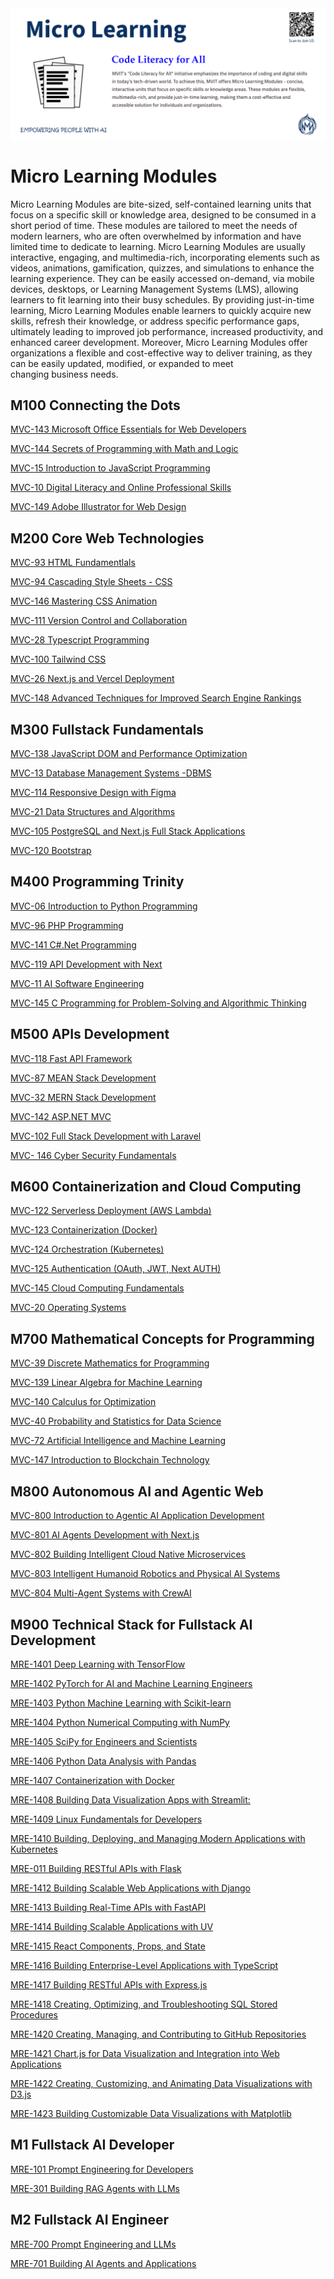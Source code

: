 <img src="mvit-add10.png" alt="Alt Text" >

# Micro Learning Modules
Micro Learning Modules are bite-sized, self-contained learning units that focus on a specific skill or knowledge area, designed to be consumed in a short period of time. These modules are tailored to meet the needs of modern learners, who are often overwhelmed by information and have limited time to dedicate to learning. Micro Learning Modules are usually interactive, engaging, and multimedia-rich, incorporating elements such as videos, animations, gamification, quizzes, and simulations to enhance the learning experience. They can be easily accessed on-demand, via mobile devices, desktops, or Learning Management Systems (LMS), allowing learners to fit learning into their busy schedules. By providing just-in-time learning, Micro Learning Modules enable learners to quickly acquire new skills, refresh their knowledge, or address specific performance gaps, ultimately leading to improved job performance, increased productivity, and enhanced career development. Moreover, Micro Learning Modules offer organizations a flexible and cost-effective way to deliver training, as they can be easily updated, modified, or expanded to meet changing business needs.

## M100 Connecting the Dots

[MVC-143 Microsoft Office Essentials for Web Developers](OMCDEV/Readme.md)

[MVC-144 Secrets of Programming with Math and Logic](SPML/Readme.md)


[MVC-15 Introduction to JavaScript Programming](Introduction_to_JavaScript_Programming/Readme.md)

[MVC-10 Digital Literacy and Online Professional Skills](DLOPS/Readme.md)

[MVC-149 Adobe Illustrator for Web Design](AdobeAi/Readme.md)



## M200 Core Web Technologies

[MVC-93 HTML Fundamentlals](HTML_Fundamentals/Readme.md)

[MVC-94 Cascading Style Sheets - CSS](CSS/Readme.md)

[MVC-146 Mastering CSS Animation](CSSAnimation/Readme.md)

[MVC-111 Version Control and Collaboration](VCS/Readme.md)

[MVC-28 Typescript Programming](TS/Readme.md)

[MVC-100 Tailwind CSS](TW/Readme.md)

[MVC-26 Next.js and Vercel Deployment](NextVercel/Readme.md)

[MVC-148 Advanced Techniques for Improved Search Engine Rankings](SEO/Readme.md)




## M300 Fullstack Fundamentals

[MVC-138 JavaScript DOM and Performance Optimization](DOM/Readme.md)

[MVC-13 Database Management Systems -DBMS](DBMS/Readme.md)

[MVC-114 Responsive Design with Figma](RDS/Readme.md)

[MVC-21 Data Structures and Algorithms](DSA/Readme.md)

[MVC-105 PostgreSQL and Next.js Full Stack Applications](PsqlNext/Readme.md)

[MVC-120 Bootstrap](Bootstrap/Readme.md)


## M400 Programming Trinity

[MVC-06 Introduction to Python Programming](Introduction_to_Python_Programming/Readme.md)

[MVC-96 PHP Programming](PHP/Readme.md)

[MVC-141 C#.Net Programming](Csharp/Readme.md)

[MVC-119 API Development with Next](APINext/Readme.md)

[MVC-11 AI Software Engineering](AISE/Readme.md)

[MVC-145 C Programming for Problem-Solving and Algorithmic Thinking](CLang/Readme.md)

## M500 APIs Development

[MVC-118 Fast API Framework]()

[MVC-87 MEAN Stack Development]()

[MVC-32 MERN Stack Development]()

[MVC-142 ASP.NET MVC]()

[MVC-102 Full Stack Development with Laravel]()

[MVC- 146 Cyber Security Fundamentals](CSF/Readme.md)


## M600 Containerization and Cloud Computing

[MVC-122 Serverless Deployment (AWS Lambda)]()

[MVC-123 Containerization (Docker)]()

[MVC-124 Orchestration (Kubernetes)]()

[MVC-125 Authentication (OAuth, JWT, Next AUTH)]()

[MVC-145 Cloud Computing Fundamentals](CCF/Readme.md)

[MVC-20 Operating Systems]()


## M700 Mathematical Concepts for Programming

[MVC-39 Discrete Mathematics for Programming](DMP/Readme.md)

[MVC-139 Linear Algebra for Machine Learning](LAML/Readme.md)

[MVC-140 Calculus for Optimization](CFO/Readme.md)

[MVC-40 Probability and Statistics for Data Science](SDS/Readme.md)

[MVC-72 Artificial Intelligence and Machine Learning]()

[MVC-147 Introduction to Blockchain Technology](BC/Readme.md)


## M800 Autonomous AI and Agentic Web

[MVC-800 Introduction to Agentic AI Application Development](AgenticAI/Readme.md)

[MVC-801 AI Agents Development with Next.js](NextAI/Readme.md)

[MVC-802 Building Intelligent Cloud Native Microservices](Microservices/Readme.md)

[MVC-803 Intelligent Humanoid Robotics and Physical AI Systems](IHR/Readme.md)

[MVC-804 Multi-Agent Systems with CrewAI](CrewAI/Readme.md)


## M900 Technical Stack for Fullstack AI Development

[MRE-1401 Deep Learning with TensorFlow](MRE001/Readme.md)

[MRE-1402 PyTorch for AI and Machine Learning Engineers](MRE002/Readme.md)

[MRE-1403 Python Machine Learning with Scikit-learn](MRE003/Readme.md)

[MRE-1404 Python Numerical Computing with NumPy](MRE004/Readme.md)

[MRE-1405 SciPy for Engineers and Scientists](MRE005/Readme.md)

[MRE-1406 Python Data Analysis with Pandas](MRE006/Readme.md)

[MRE-1407 Containerization with Docker](MRE007/Readme.md)

[MRE-1408 Building Data Visualization Apps with Streamlit:](MRE008/Readme.md)

[MRE-1409 Linux Fundamentals for Developers](MRE009/Readme.md)

[MRE-1410 Building, Deploying, and Managing Modern Applications with Kubernetes](MRE010/Readme.md)

[MRE-011 Building RESTful APIs with Flask](MRE011/Readme.md)

[MRE-1412 Building Scalable Web Applications with Django](MRE012/Readme.md)

[MRE-1413 Building Real-Time APIs with FastAPI](MRE013/Readme.md)

[MRE-1414 Building Scalable Applications with UV](MRE014/Readme.md)

[MRE-1415 React Components, Props, and State](MRE015/Readme.md)

[MRE-1416 Building Enterprise-Level Applications with TypeScript](MRE016/Readme.md)

[MRE-1417 Building RESTful APIs with Express.js](MRE017/Readme.md)

[MRE-1418 Creating, Optimizing, and Troubleshooting SQL Stored Procedures](MRE018/Readme.md)

[MRE-1420 Creating, Managing, and Contributing to GitHub Repositories](MRE020/Readme.md)

[MRE-1421 Chart.js for Data Visualization and Integration into Web Applications](MRE021/Readme.md)

[MRE-1422 Creating, Customizing, and Animating Data Visualizations with D3.js](MRE022/Readme.md)

[MRE-1423 Building Customizable Data Visualizations with Matplotlib](MRE023/Readme.md)


## M1 Fullstack AI Developer

[MRE-101 Prompt Engineering for Developers](MRE101/Readme.md)

[MRE-301 Building RAG Agents with LLMs](MRE301/Readme.md)


## M2 Fullstack AI Engineer

[MRE-700 Prompt Engineering and LLMs](PE/Readme.md)

[MRE-701 Building AI Agents and Applications](AutoGen/Readme.md)
